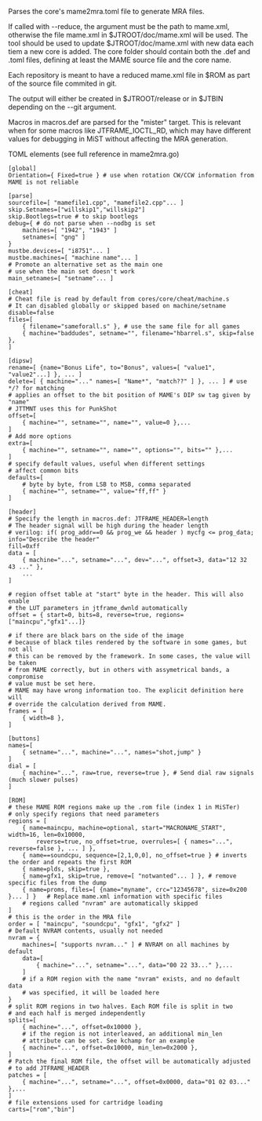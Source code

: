 Parses the core's mame2mra.toml file to generate MRA files.

If called with --reduce, the argument must be the path to mame.xml,
otherwise the file mame.xml in $JTROOT/doc/mame.xml will be used. The tool
should be used to update $JTROOT/doc/mame.xml with new data each tiem a new
core is added. The core folder should contain both the .def and .toml files,
defining at least the MAME source file and the core name.

Each repository is meant to have a reduced mame.xml file in $ROM as
part of the source file commited in git.

The output will either be created in $JTROOT/release or in $JTBIN
depending on the --git argument.

Macros in macros.def are parsed for the "mister" target. This is relevant when
for some macros like JTFRAME_IOCTL_RD, which may have different values for
debugging in MiST without affecting the MRA generation.

TOML elements (see full reference in mame2mra.go)

```
[global]
Orientation={ Fixed=true } # use when rotation CW/CCW information from MAME is not reliable

[parse]
sourcefile=[ "mamefile1.cpp", "mamefile2.cpp"... ]
skip.Setnames=["willskip1","willskip2"]
skip.Bootlegs=true # to skip bootlegs
debug={ # do not parse when --nodbg is set
	machines=[ "1942", "1943" ]
	setnames=[ "gng" ]
}
mustbe.devices=[ "i8751"... ]
mustbe.machines=[ "machine name"... ]
# Promote an alternative set as the main one
# use when the main set doesn't work
main_setnames=[ "setname"... ]

[cheat]
# Cheat file is read by default from cores/core/cheat/machine.s
# It can disabled globally or skipped based on machine/setname
disable=false
files=[
	{ filename="sameforall.s" }, # use the same file for all games
	{ machine="baddudes", setname="", filename="hbarrel.s", skip=false },
]

[dipsw]
rename=[ {name="Bonus Life", to="Bonus", values=[ "value1", "value2"...] }, ... ]
delete=[ { machine="..." names=[ "Name*", "match??" ] }, ... ] # use */? for matching
# applies an offset to the bit position of MAME's DIP sw tag given by "name"
# JTTMNT uses this for PunkShot
offset=[
	{ machine="", setname="", name="", value=0 },...
]
# Add more options
extra=[
	{ machine="", setname="", name="", options="", bits="" },...
]
# specify default values, useful when different settings
# affect common bits
defaults=[
	# byte by byte, from LSB to MSB, comma separated
	{ machine="", setname="", value="ff,ff" }
]

[header]
# Specify the length in macros.def: JTFRAME_HEADER=length
# The header signal will be high during the header length
# verilog: if( prog_addr==0 && prog_we && header ) mycfg <= prog_data;
info="Describe the header"
fill=0xff
data = [
	{ machine="...", setname="...", dev="...", offset=3, data="12 32 43 ..." },
	...
]

# region offset table at "start" byte in the header. This will also enable
# the LUT parameters in jtframe_dwnld automatically
offset = { start=0, bits=8, reverse=true, regions=["maincpu","gfx1"...]}

# if there are black bars on the side of the image
# because of black tiles rendered by the software in some games, but not all
# this can be removed by the framework. In some cases, the value will be taken
# from MAME correctly, but in others with assymetrical bands, a compromise
# value must be set here.
# MAME may have wrong information too. The explicit definition here will
# override the calculation derived from MAME.
frames = [
    { width=8 },
]

[buttons]
names=[
	{ setname="...", machine="...", names="shot,jump" }
]
dial = [
	{ machine="...", raw=true, reverse=true }, # Send dial raw signals (much slower pulses)
]

[ROM]
# these MAME ROM regions make up the .rom file (index 1 in MiSTer)
# only specify regions that need parameters
regions = [
	{ name=maincpu, machine=optional, start="MACRONAME_START", width=16, len=0x10000,
		reverse=true, no_offset=true, overrules=[ { names="...", reverse=false }, ... ] },
	{ name==soundcpu, sequence=[2,1,0,0], no_offset=true } # inverts the order and repeats the first ROM
	{ name=plds, skip=true },
	{ name=gfx1, skip=true, remove=[ "notwanted"... ] }, # remove specific files from the dump
	{ name=proms, files=[ {name="myname", crc="12345678", size=0x200 }... ] }	# Replace mame.xml information with specific files
	# regions called "nvram" are automatically skipped
]
# this is the order in the MRA file
order = [ "maincpu", "soundcpu", "gfx1", "gfx2" ]
# Default NVRAM contents, usually not needed
nvram = {
	machines=[ "supports nvram..." ] # NVRAM on all machines by default
	data=[
		{ machine="...", setname="...", data="00 22 33..." },...
	]
	# if a ROM region with the name "nvram" exists, and no default data
	# was specified, it will be loaded here
}
# split ROM regions in two halves. Each ROM file is split in two
# and each half is merged independently
splits=[
	{ machine="...", offset=0x10000 },
	# if the region is not interleaved, an additional min_len
	# attribute can be set. See kchamp for an example
	{ machine="...", offset=0x10000, min_len=0x2000 },
]
# Patch the final ROM file, the offset will be automatically adjusted
# to add JTFRAME_HEADER
patches = [
	{ machine="...", setname="...", offset=0x0000, data="01 02 03..." },...
]
# file extensions used for cartridge loading
carts=["rom","bin"]
```